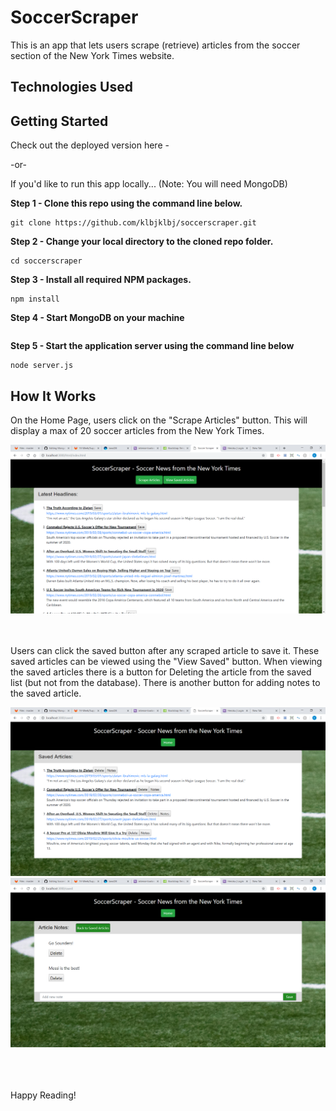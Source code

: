 # SoccerScraper

This is an app that lets users scrape (retrieve) articles from the soccer section of the New York Times website.

## Technologies Used

## Getting Started

Check out the deployed version here -  

-or-

If you'd like to run this app locally... (Note: You will need MongoDB)

**Step 1 - Clone this repo using the command line below.**
```
git clone https://github.com/klbjklbj/soccerscraper.git
```
**Step 2 - Change your local directory to the cloned repo folder.**
```
cd soccerscraper
```
**Step 3 - Install all required NPM packages.**
```
npm install
```
**Step 4 - Start MongoDB on your machine**
```

```
**Step 5 - Start the application server using the command line below**
```
node server.js
```
## How It Works

On the Home Page, users click on the "Scrape Articles" button. This will display a max of 20 soccer articles from the New York Times.

<div align="center">
<img src="https://github.com/klbjklbj/soccerscraper/blob/master/public/images/scraped.png"></img>
</div>
<br><br>

Users can click the saved button after any scraped article to save it. These saved articles can be viewed using the "View Saved" button. When viewing the saved articles there is a button for Deleting the article from the saved list (but not from the database). There is another button for adding notes to the saved article.

<div align="center">
<img src="https://github.com/klbjklbj/soccerscraper/blob/master/public/images/saved.png"></img>
</div>

<div align="center">
<img src="https://github.com/klbjklbj/soccerscraper/blob/master/public/images/notes.png"></img>
</div>

<br><br><br>
Happy Reading!
